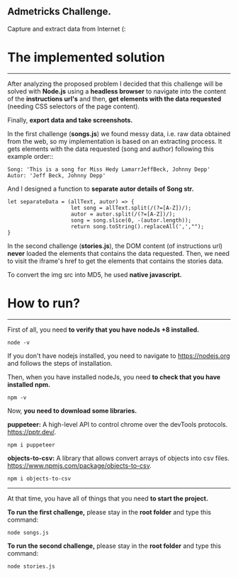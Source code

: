 ## Admetricks Challenge.
Capture and extract data from Internet (:

# The implemented solution
***
After analyzing the proposed problem I decided that this challenge will be solved with **Node.js** using a **headless browser** to navigate into the 
content of the **instructions url's** and then, **get elements with the data requested** (needing CSS selectors of the page content).

Finally, **export data and take screenshots.**

In the first challenge (**songs.js**) we found messy data, i.e. raw data obtained from the web, so my implementation is based on an extracting process. It gets elements with the data requested (song and author) following this example order::

    Song: 'This is a song for Miss Hedy LamarrJeffBeck, Johnny Depp'
    Autor: 'Jeff Beck, Johnny Depp'

And I designed a function to **separate autor details of Song str.**

    let separateData = (allText, autor) => {
                        let song = allText.split(/(?=[A-Z])/); 
                        autor = autor.split(/(?=[A-Z])/);
                        song = song.slice(0, -(autor.length)); 
                        return song.toString().replaceAll(',',"");
    }
    
In the second challenge (**stories.js**), the DOM content (of instructions url) **never** loaded the elements that contains the data requested. Then, we need to visit the iframe's href to get the elements that contains the stories data.

To convert the img src into MD5, he used **native javascript.**

# How to run?
***
First of all, you need **to verify that you have nodeJs +8 installed.**

    node -v

If you don't have nodejs installed, you need to navigate to https://nodejs.org and follows the steps of installation.

Then, when you have installed nodeJs, you need **to check that you have installed npm.**

    npm -v

Now, **you need to download some libraries.**

**puppeteer:** A high-level API to control chrome over the devTools protocols. https://pptr.dev/.

    npm i puppeteer 
    
**objects-to-csv:** A library that allows convert arrays of objects into csv files. https://www.npmjs.com/package/objects-to-csv.

    npm i objects-to-csv 

***

At that time, you have all of things that you need **to start the project.**

**To run the first challenge,** please stay in the **root folder** and type this command:

    node songs.js 

**To run the second challenge,** please stay in the **root folder** and type this command:

    node stories.js



